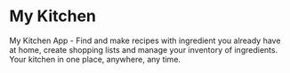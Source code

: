 # My Kitchen

My Kitchen App - Find and make recipes with ingredient you already have at home, create shopping lists and manage your inventory of ingredients.  Your kitchen in one place, anywhere, any time.